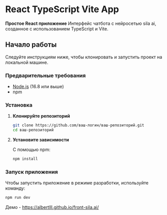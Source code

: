 # React TypeScript Vite App

**Простое React приложение**
Интерфейс чатбота с нейросетью sila ai, созданное с использованием TypeScript и Vite.

## Начало работы

Следуйте инструкциям ниже, чтобы клонировать и запустить проект на локальной машине.

### Предварительные требования

- [Node.js](https://nodejs.org/) (16.8 или выше)
- npm

### Установка

1. **Клонируйте репозиторий**

   ```bash
   git clone https://github.com/ваш-логин/ваш-репозиторий.git
   cd ваш-репозиторий
   ```

2. **Установите зависимости**

   С помощью npm:

   ```bash
   npm install
   ```


### Запуск приложения

Чтобы запустить приложение в режиме разработки, используйте команду:

```bash
npm run dev
```
Демо - https://albertlll.github.io/front-sila.ai/
